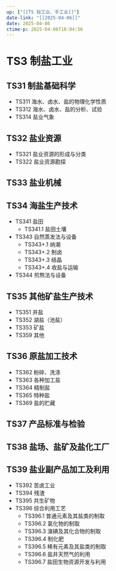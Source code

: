 ```yaml
---
up: ["[[TS 轻工业、手工业]]"]
date-link: "[[2025-04-06]]"
date: 2025-04-06
ctime-p: 2025-04-06T18:04:56
---
```


# TS3 制盐工业

## TS31 制盐基础科学

- TS311 海水、卤水、盐的物理化学性质
- TS312 海水、卤水、盐的分析、试验
- TS314 盐业气象

## TS32 盐业资源

- TS321 盐业资源的形成与分类
- TS322 盐业资源勘探

## TS33 盐业机械

## TS34 海盐生产技术

- TS341 盐田
	- TS341.1 盐田土壤
- TS343 自然蒸发法与设备
	- TS343+.1 纳潮
	- TS343+.2 制卤
	- TS343+.3 结晶
	- TS343+.4 收盐与运输
- TS344 煎熬法与设备

## TS35 其他矿盐生产技术

- TS351 井盐
- TS352 湖盐（池盐）
- TS353 矿盐
- TS359 其他

## TS36 原盐加工技术

- TS362 粉碎、洗涤
- TS363 各种加工盐
- TS364 精制盐
- TS365 特种盐
- TS369 盐的贮藏

## TS37 产品标准与检验

## TS38 盐场、盐矿及盐化工厂

## TS39 盐业副产品加工及利用

- TS392 苦卤工业
- TS394 残渣
- TS395 共生矿物
- TS396 综合利用工艺
	- TS396.1 普通元素及其盐类的制取
	- TS396.2 氯化物的制取
	- TS396.3 溴碘及其化合物的制取
	- TS396.4 制化肥
	- TS396.5 稀有元素及其盐类的制取
	- TS396.6 盐井天然气的利用
	- TS396.7 盐田生物资源开发与利用
